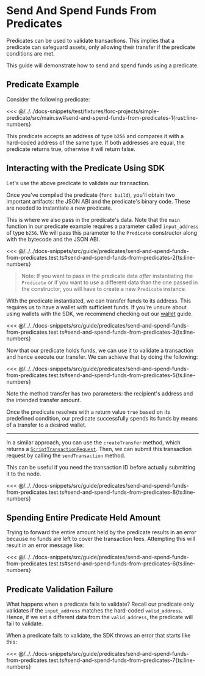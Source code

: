 # Send And Spend Funds From Predicates

Predicates can be used to validate transactions. This implies that a predicate can safeguard assets, only allowing their transfer if the predicate conditions are met.

This guide will demonstrate how to send and spend funds using a predicate.

## Predicate Example

Consider the following predicate:

<<< @/../../docs-snippets/test/fixtures/forc-projects/simple-predicate/src/main.sw#send-and-spend-funds-from-predicates-1{rust:line-numbers}

This predicate accepts an address of type `b256` and compares it with a hard-coded address of the same type. If both addresses are equal, the predicate returns true, otherwise it will return false.

## Interacting with the Predicate Using SDK

Let's use the above predicate to validate our transaction.

Once you've compiled the predicate (`forc build`), you'll obtain two important artifacts: the JSON ABI and the predicate's binary code. These are needed to instantiate a new predicate.

This is where we also pass in the predicate's data. Note that the `main` function in our predicate example requires a parameter called `input_address` of type `b256`. We will pass this parameter to the `Predicate` constructor along with the bytecode and the JSON ABI.

<<< @/../../docs-snippets/src/guide/predicates/send-and-spend-funds-from-predicates.test.ts#send-and-spend-funds-from-predicates-2{ts:line-numbers}

> Note: If you want to pass in the predicate data _after_ instantiating the `Predicate` or if you want to use a different data than the one passed in the constructor, you will have to create a new `Predicate` instance.

With the predicate instantiated, we can transfer funds to its address. This requires us to have a wallet with sufficient funds. If you're unsure about using wallets with the SDK, we recommend checking out our [wallet](../../basics/wallets/access.md) guide.

<<< @/../../docs-snippets/src/guide/predicates/send-and-spend-funds-from-predicates.test.ts#send-and-spend-funds-from-predicates-3{ts:line-numbers}

Now that our predicate holds funds, we can use it to validate a transaction and hence execute our transfer. We can achieve that by doing the following:

<<< @/../../docs-snippets/src/guide/predicates/send-and-spend-funds-from-predicates.test.ts#send-and-spend-funds-from-predicates-5{ts:line-numbers}

Note the method transfer has two parameters: the recipient's address and the intended transfer amount.

Once the predicate resolves with a return value `true` based on its predefined condition, our predicate successfully spends its funds by means of a transfer to a desired wallet.

---

In a similar approach, you can use the `createTransfer` method, which returns a [`ScriptTransactionRequest`](../../../api/Account/ScriptTransactionRequest.md). Then, we can submit this transaction request by calling the `sendTransaction` method.

This can be useful if you need the transaction ID before actually submitting it to the node.

<<< @/../../docs-snippets/src/guide/predicates/send-and-spend-funds-from-predicates.test.ts#send-and-spend-funds-from-predicates-8{ts:line-numbers}

## Spending Entire Predicate Held Amount

Trying to forward the entire amount held by the predicate results in an error because no funds are left to cover the transaction fees. Attempting this will result in an error message like:

<<< @/../../docs-snippets/src/guide/predicates/send-and-spend-funds-from-predicates.test.ts#send-and-spend-funds-from-predicates-6{ts:line-numbers}

## Predicate Validation Failure

What happens when a predicate fails to validate? Recall our predicate only validates if the `input_address` matches the hard-coded `valid_address`. Hence, if we set a different data from the `valid_address`, the predicate will fail to validate.

When a predicate fails to validate, the SDK throws an error that starts like this:

<<< @/../../docs-snippets/src/guide/predicates/send-and-spend-funds-from-predicates.test.ts#send-and-spend-funds-from-predicates-7{ts:line-numbers}
